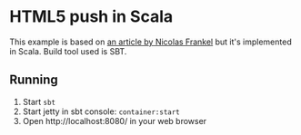 HTML5 push in Scala
===================

This example is based on [an article by Nicolas Frankel](http://java.dzone.com/articles/simplest-push) but it's implemented in Scala. Build tool used is SBT.

Running
-------

1. Start `sbt`
2. Start jetty in sbt console: `container:start`
3. Open http://localhost:8080/ in your web browser

